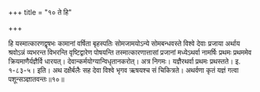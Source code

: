 +++
title = "१० ते हि"

+++

हि यस्मात्कारणद्वृषभः कामानां वर्षिता बृहस्पतिः सोमजामयोऽन्ये सोमबन्धवस्ते विश्वे देवाः प्रजाया अर्थाय श्रवोऽन्नं व्यभरन्त विभरन्ति वृष्टिद्वारेण पोषयन्ति तस्मात्कारणात्तासां प्रजानां मध्येऽथर्वा नामर्षिः प्रथमः प्रथममेव क्रियमाणैर्यज्ञैर्वि धारयत्। देवान्कर्मयोग्यान्विधृतानकरोत्। अत्र निगमः। यज्ञैरथर्वा प्रथमः प्रथस्तते। इ. १-८३-५। इति। अथ दक्षैर्बलैः सह देवा विश्वे भृगव ऋषयश्च सं चिकित्रते। अथर्वणा कृतं यज्ञं गत्वा पशून्सञ्ज्ञातवन्तः॥१०॥